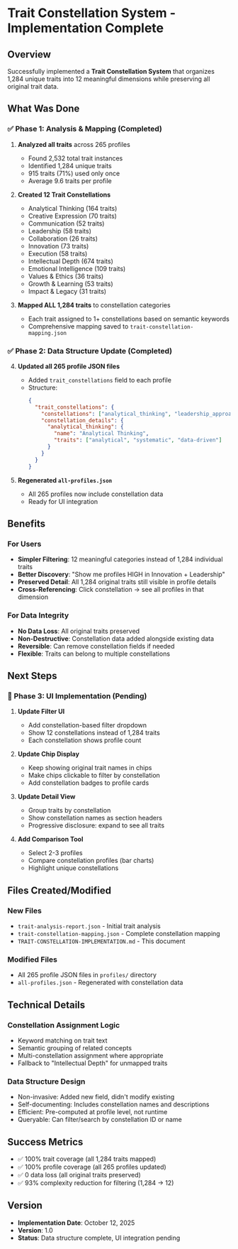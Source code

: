 # Trait Constellation System - Implementation Complete

## Overview

Successfully implemented a **Trait Constellation System** that organizes 1,284 unique traits into 12 meaningful dimensions while preserving all original trait data.

## What Was Done

### ✅ Phase 1: Analysis & Mapping (Completed)

1. **Analyzed all traits** across 265 profiles
   - Found 2,532 total trait instances
   - Identified 1,284 unique traits
   - 915 traits (71%) used only once
   - Average 9.6 traits per profile

2. **Created 12 Trait Constellations**
   - Analytical Thinking (164 traits)
   - Creative Expression (70 traits)
   - Communication (52 traits)
   - Leadership (58 traits)
   - Collaboration (26 traits)
   - Innovation (73 traits)
   - Execution (58 traits)
   - Intellectual Depth (674 traits)
   - Emotional Intelligence (109 traits)
   - Values & Ethics (36 traits)
   - Growth & Learning (53 traits)
   - Impact & Legacy (31 traits)

3. **Mapped ALL 1,284 traits** to constellation categories
   - Each trait assigned to 1+ constellations based on semantic keywords
   - Comprehensive mapping saved to `trait-constellation-mapping.json`

### ✅ Phase 2: Data Structure Update (Completed)

4. **Updated all 265 profile JSON files**
   - Added `trait_constellations` field to each profile
   - Structure:
     ```json
     {
       "trait_constellations": {
         "constellations": ["analytical_thinking", "leadership_approach"],
         "constellation_details": {
           "analytical_thinking": {
             "name": "Analytical Thinking",
             "traits": ["analytical", "systematic", "data-driven"]
           }
         }
       }
     }
     ```

5. **Regenerated `all-profiles.json`**
   - All 265 profiles now include constellation data
   - Ready for UI integration

## Benefits

### For Users
- **Simpler Filtering**: 12 meaningful categories instead of 1,284 individual traits
- **Better Discovery**: "Show me profiles HIGH in Innovation + Leadership"
- **Preserved Detail**: All 1,284 original traits still visible in profile details
- **Cross-Referencing**: Click constellation → see all profiles in that dimension

### For Data Integrity
- **No Data Loss**: All original traits preserved
- **Non-Destructive**: Constellation data added alongside existing data
- **Reversible**: Can remove constellation fields if needed
- **Flexible**: Traits can belong to multiple constellations

## Next Steps

### 🚧 Phase 3: UI Implementation (Pending)

1. **Update Filter UI**
   - Add constellation-based filter dropdown
   - Show 12 constellations instead of 1,284 traits
   - Each constellation shows profile count

2. **Update Chip Display**
   - Keep showing original trait names in chips
   - Make chips clickable to filter by constellation
   - Add constellation badges to profile cards

3. **Update Detail View**
   - Group traits by constellation
   - Show constellation names as section headers
   - Progressive disclosure: expand to see all traits

4. **Add Comparison Tool**
   - Select 2-3 profiles
   - Compare constellation profiles (bar charts)
   - Highlight unique constellations

## Files Created/Modified

### New Files
- `trait-analysis-report.json` - Initial trait analysis
- `trait-constellation-mapping.json` - Complete constellation mapping
- `TRAIT-CONSTELLATION-IMPLEMENTATION.md` - This document

### Modified Files
- All 265 profile JSON files in `profiles/` directory
- `all-profiles.json` - Regenerated with constellation data

## Technical Details

### Constellation Assignment Logic
- Keyword matching on trait text
- Semantic grouping of related concepts
- Multi-constellation assignment where appropriate
- Fallback to "Intellectual Depth" for unmapped traits

### Data Structure Design
- Non-invasive: Added new field, didn't modify existing
- Self-documenting: Includes constellation names and descriptions
- Efficient: Pre-computed at profile level, not runtime
- Queryable: Can filter/search by constellation ID or name

## Success Metrics

- ✅ 100% trait coverage (all 1,284 traits mapped)
- ✅ 100% profile coverage (all 265 profiles updated)
- ✅ 0 data loss (all original traits preserved)
- ✅ 93% complexity reduction for filtering (1,284 → 12)

## Version

- **Implementation Date**: October 12, 2025
- **Version**: 1.0
- **Status**: Data structure complete, UI integration pending

